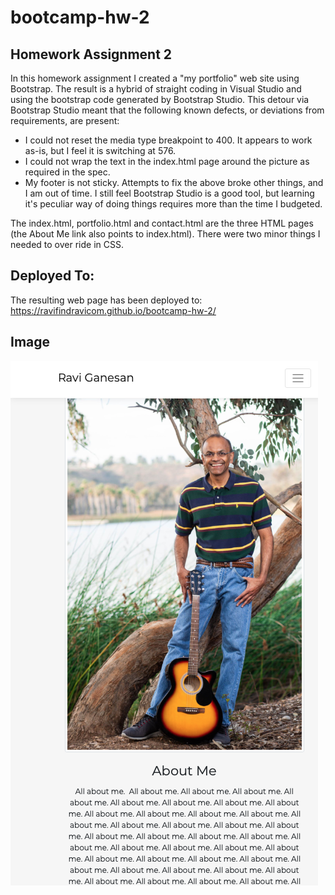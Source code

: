 # bootcamp-hw-2

## Homework Assignment 2

In this homework assignment I created a "my portfolio" web site using Bootstrap.  The result is a hybrid of straight coding  in Visual Studio and using the bootstrap code generated by Bootstrap Studio. This detour via Bootstrap Studio meant that the following known defects, or deviations from requirements, are present:
- I could not reset the media type breakpoint to 400. It appears to work as-is, but I feel it is switching at 576.
- I could not wrap the text in the index.html page around the picture as required in the spec.
- My footer is not sticky.
Attempts to fix the above broke other things, and I am out of time. I still feel Bootstrap Studio is a good tool, but learning it's peculiar way of doing things requires more than the time I budgeted. 

The index.html, portfolio.html and contact.html are the three HTML pages (the About Me link also points to index.html). There were two minor things I needed to over ride in CSS. 

## Deployed To:
The resulting web page has been deployed to:
https://ravifindravicom.github.io/bootcamp-hw-2/

## Image
![alt "Ravi Ganesan web page image"](./assets/img/ravi-ganesan-portfolio.png?raw=true "Ravi Ganesan")
